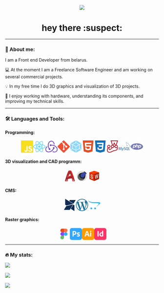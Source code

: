 <div id="header" align="center">
  <img src="https://media.tenor.com/_HwQHDixHnMAAAAC/kitten-cat.gif" width="100"/>
</div>

<h1 align="center">
  hey there :suspect:
</h1>

---

### :information_desk_person: About me:

I am a Front end Developer from belarus.

:computer: At the moment I am a Freelance Software Engineer and am working on several commercial projects.

:bulb: In my free time I do 3D graphics and visualization of 3D projects.

:floppy_disk: I enjoy working with hardware, understanding its components, and improving my technical skills.

---

### :hammer_and_wrench: Languages and Tools:

<h4>Programming:</h4>
<div style="display: flex; justify-content:center; flex-wrap: wrap; width: 100% grid-gap: 10px;">
    <img style="max-width: 40px" src="https://github.com/din366/images/blob/main/readme%20images/icons/javascript.svg" alt="logo">
    <img style="max-width: 40px" src="https://github.com/din366/images/blob/main/readme%20images/icons/react.svg" alt="logo">
    <img style="max-width: 40px" src="https://github.com/din366/images/blob/main/readme%20images/icons/redux.svg" alt="logo">
    <img style="max-width: 40px" src="https://github.com/din366/images/blob/main/readme%20images/icons/git.svg" alt="logo">
    <img style="max-width: 40px" src="https://github.com/din366/images/blob/main/readme%20images/icons/webpack.svg" alt="logo">
    <img style="max-width: 40px" src="https://github.com/din366/images/blob/main/readme%20images/icons/html5.svg" alt="logo">
    <img style="max-width: 40px" src="https://github.com/din366/images/blob/main/readme%20images/icons/css3.svg" alt="logo">
    <img style="max-width: 40px" src="https://github.com/din366/images/blob/main/readme%20images/icons/jest.svg" alt="logo">
    <img style="max-width: 40px" src="https://github.com/din366/images/blob/main/readme%20images/icons/mysql.svg" alt="logo">
    <img style="max-width: 40px" src="https://github.com/din366/images/blob/main/readme%20images/icons/php.svg" alt="logo">
</div>

<h4>3D visualization and CAD programm:</h4>
<div style="display: flex; justify-content:center; flex-wrap: wrap; width: 100% grid-gap: 10px;">
    <img style="max-width: 40px" src="https://github.com/din366/images/blob/main/readme%20images/icons/icons8-autocad.svg" alt="logo">
    <img style="max-width: 40px" src="https://github.com/din366/images/blob/main/readme%20images/icons/icons8-cinema-4d.svg" alt="logo">
    <img style="max-width: 40px" src="https://github.com/din366/images/blob/main/readme%20images/icons/icons8-solidworks.svg" alt="logo">
</div>

<h4>CMS:</h4>
<div style="display: flex; justify-content:center; flex-wrap: wrap; width: 100% grid-gap: 10px;">
    <img style="max-width: 40px" src="https://github.com/din366/images/blob/main/readme%20images/icons/modx.svg" alt="logo">
    <img style="max-width: 40px" src="https://github.com/din366/images/blob/main/readme%20images/icons/wordpress.svg" alt="logo">
    <img style="max-width: 40px" src="https://github.com/din366/images/blob/main/readme%20images/icons/icons8-opencart.svg" alt="logo">
</div>

<h4>Raster graphics:</h4>
<div style="display: flex; justify-content:center; flex-wrap: wrap; width: 100% grid-gap: 10px;">
    <img style="max-width: 40px" src="https://github.com/din366/images/blob/main/readme%20images/icons/icons8-figma.svg" alt="logo">
    <img style="max-width: 40px" src="https://github.com/din366/images/blob/main/readme%20images/icons/adobephotoshop.svg" alt="logo">
    <img style="max-width: 40px" src="https://github.com/din366/images/blob/main/readme%20images/icons/adobeillustrator.svg" alt="logo">
    <img style="max-width: 40px" src="https://github.com/din366/images/blob/main/readme%20images/icons/adobeindesign.svg" alt="logo">
</div>
    
---

### :fire: My stats:

![](http://github-profile-summary-cards.vercel.app/api/cards/profile-details?username=din366&theme=city_lights)

![](http://github-profile-summary-cards.vercel.app/api/cards/repos-per-language?username=din366&theme=city_lights)

![](http://github-profile-summary-cards.vercel.app/api/cards/productive-time?username=din366&theme=city_lights&utcOffset=8)
